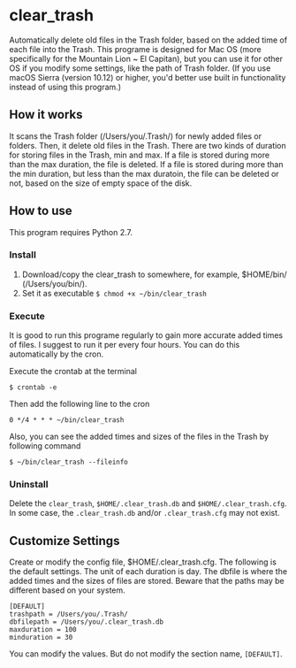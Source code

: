 clear\_trash
===========
Automatically delete old files in the Trash folder, based on the added time of each file into the Trash. This programe is designed for Mac OS (more specifically for the Mountain Lion ~ El Capitan), but you can use it for other OS if you modify some settings, like the path of Trash folder.
(If you use macOS Sierra (version 10.12) or higher, you'd better use built in functionality instead of using this program.)

How it works
------------
It scans the Trash folder (/Users/you/.Trash/) for newly added files or folders. Then, it delete old files in the Trash. There are two kinds of duration for storing files in the Trash, min and max. If a file is stored during more than the max duration, the file is deleted. If a file is stored during more than the min duration, but less than the max duratoin, the file can be deleted or not, based on the size of empty space of the disk.

How to use
----------
This program requires Python 2.7.

### Install ###
1.	Download/copy the clear\_trash to somewhere, for example, $HOME/bin/ (/Users/you/bin/).
2.	Set it as executable
	<code>$ chmod +x ~/bin/clear_trash</code>

### Execute ###
It is good to run this programe regularly to gain more accurate added times of files. I suggest to run it per every four hours. You can do this automatically by the cron.

Execute the crontab at the terminal

	$ crontab -e

Then add the following line to the cron

	0 */4 * * * ~/bin/clear_trash

Also, you can see the added times and sizes of the files in the Trash by following command
	
	$ ~/bin/clear_trash --fileinfo

### Uninstall ###
Delete the `clear_trash`, `$HOME/.clear_trash.db` and `$HOME/.clear_trash.cfg`. In some case, the `.clear_trash.db` and/or `.clear_trash.cfg` may not exist.

Customize Settings
------------------
Create or modify the config file, $HOME/.clear\_trash.cfg. The following is the default settings. The unit of each duration is day. The dbfile is where the added times and the sizes of files are stored. Beware that the paths may be different based on your system.

	[DEFAULT]
	trashpath = /Users/you/.Trash/
	dbfilepath = /Users/you/.clear_trash.db
	maxduration = 100
	minduration = 30

You can modify the values. But do not modify the section name, `[DEFAULT]`.
